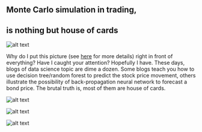 ## Monte Carlo simulation in trading,
## is nothing but house of cards

![alt text](https://raw.githubusercontent.com/tattooday/quant-trading/master/Monte%20Carlo%20project/preview/xkcd_curve_fitting.png)

Why do I put this picture (see <a href=https://www.explainxkcd.com/wiki/index.php/2048:_Curve-Fitting>here</a> for more details) right in front of everything? Have I caught your attention? Hopefully I have. These days, blogs of data science topic are dime a dozen. Some blogs teach you how to use decision tree/random forest to predict the stock price movement, others illustrate the possibility of back-propagation neural network to forecast a bond price. The brutal truth is, most of them are house of cards. 


![alt text](https://raw.githubusercontent.com/tattooday/quant-trading/master/Monte%20Carlo%20project/preview/simulation.png)

![alt text](https://raw.githubusercontent.com/tattooday/quant-trading/master/Monte%20Carlo%20project/preview/versus.png)

![alt text](https://raw.githubusercontent.com/tattooday/quant-trading/master/Monte%20Carlo%20project/preview/accuracy.png)


